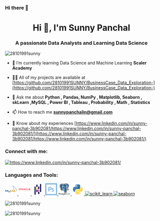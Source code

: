 ### Hi there 👋

<h1 align="center">Hi 👋, I'm Sunny Panchal</h1>
<h3 align="center">A passionate Data Analysts and Learning Data Science</h3>

<p align="left"> <img src="https://komarev.com/ghpvc/?username=28101991sunny&label=Profile%20views&color=0e75b6&style=flat" alt="28101991sunny" /> </p>

- 🌱 I’m currently learning Data Science and Machine Learning **Scaler Academy**

- 👨‍💻 All of my projects are available at [https://github.com/28101991SUNNY/BusinessCase_Data_Exploration-](https://github.com/28101991SUNNY/BusinessCase_Data_Exploration-)

- 💬 Ask me about **Python , Pandas, NumPy , Matplotlib, Seaborn , skLearn ,MySQL , Power BI , Tableau , Probability , Math , Statistics**

- 📫 How to reach me **sunnypanchalin@gmail.com**

- 📄 Know about my experiences [https://www.linkedin.com/in/sunny-panchal-3b902081/https://www.linkedin.com/in/sunny-panchal-3b902081/](https://www.linkedin.com/in/sunny-panchal-3b902081/https://www.linkedin.com/in/sunny-panchal-3b902081/)

<h3 align="left">Connect with me:</h3>
<p align="left">
<a href="https://linkedin.com/in/https://www.linkedin.com/in/sunny-panchal-3b902081/" target="blank"><img align="center" src="https://raw.githubusercontent.com/rahuldkjain/github-profile-readme-generator/master/src/images/icons/Social/linked-in-alt.svg" alt="https://www.linkedin.com/in/sunny-panchal-3b902081/" height="30" width="40" /></a>
</p>

<h3 align="left">Languages and Tools:</h3>
<p align="left"> <a href="https://www.mysql.com/" target="_blank" rel="noreferrer"> <img src="https://raw.githubusercontent.com/devicons/devicon/master/icons/mysql/mysql-original-wordmark.svg" alt="mysql" width="40" height="40"/> </a> <a href="https://www.oracle.com/" target="_blank" rel="noreferrer"> <img src="https://raw.githubusercontent.com/devicons/devicon/master/icons/oracle/oracle-original.svg" alt="oracle" width="40" height="40"/> </a> <a href="https://pandas.pydata.org/" target="_blank" rel="noreferrer"> <img src="https://raw.githubusercontent.com/devicons/devicon/2ae2a900d2f041da66e950e4d48052658d850630/icons/pandas/pandas-original.svg" alt="pandas" width="40" height="40"/> </a> <a href="https://www.photoshop.com/en" target="_blank" rel="noreferrer"> <img src="https://raw.githubusercontent.com/devicons/devicon/master/icons/photoshop/photoshop-line.svg" alt="photoshop" width="40" height="40"/> </a> <a href="https://www.postgresql.org" target="_blank" rel="noreferrer"> <img src="https://raw.githubusercontent.com/devicons/devicon/master/icons/postgresql/postgresql-original-wordmark.svg" alt="postgresql" width="40" height="40"/> </a> <a href="https://www.python.org" target="_blank" rel="noreferrer"> <img src="https://raw.githubusercontent.com/devicons/devicon/master/icons/python/python-original.svg" alt="python" width="40" height="40"/> </a> <a href="https://scikit-learn.org/" target="_blank" rel="noreferrer"> <img src="https://upload.wikimedia.org/wikipedia/commons/0/05/Scikit_learn_logo_small.svg" alt="scikit_learn" width="40" height="40"/> </a> <a href="https://seaborn.pydata.org/" target="_blank" rel="noreferrer"> <img src="https://seaborn.pydata.org/_images/logo-mark-lightbg.svg" alt="seaborn" width="40" height="40"/> </a> </p>

<p><img align="center" src="https://github-readme-stats.vercel.app/api/top-langs?username=28101991sunny&show_icons=true&locale=en&layout=compact" alt="28101991sunny" /></p>

<p><img align="center" src="https://github-readme-streak-stats.herokuapp.com/?user=28101991sunny&" alt="28101991sunny" /></p>
